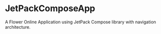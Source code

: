 # JetPackComposeApp
A Flower Online Application using JetPack Compose library with navigation architecture.
